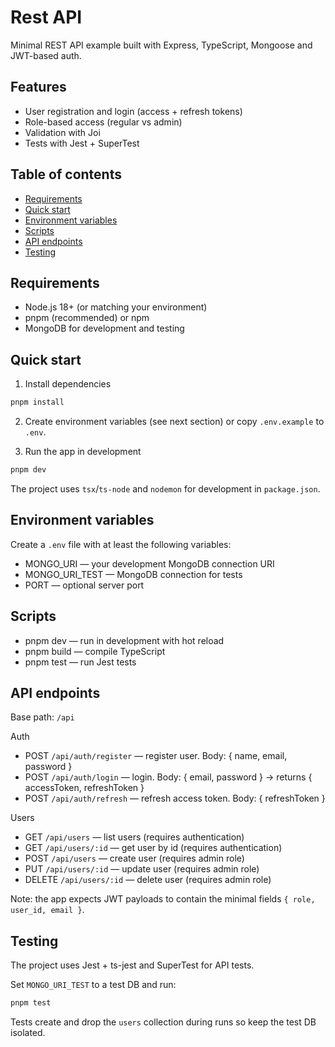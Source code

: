 # Rest API

Minimal REST API example built with Express, TypeScript, Mongoose and JWT-based auth.

## Features

- User registration and login (access + refresh tokens)
- Role-based access (regular vs admin)
- Validation with Joi
- Tests with Jest + SuperTest

## Table of contents

- [Requirements](#requirements)
- [Quick start](#quick-start)
- [Environment variables](#environment-variables)
- [Scripts](#scripts)
- [API endpoints](#api-endpoints)
- [Testing](#testing)

## Requirements

- Node.js 18+ (or matching your environment)
- pnpm (recommended) or npm
- MongoDB for development and testing

## Quick start

1. Install dependencies

```powershell
pnpm install
```

2. Create environment variables (see next section) or copy `.env.example` to `.env`.

3. Run the app in development

```powershell
pnpm dev
```

The project uses `tsx`/`ts-node` and `nodemon` for development in `package.json`.

## Environment variables

Create a `.env` file with at least the following variables:

- MONGO_URI — your development MongoDB connection URI
- MONGO_URI_TEST — MongoDB connection for tests
- PORT — optional server port

## Scripts

- pnpm dev — run in development with hot reload
- pnpm build — compile TypeScript
- pnpm test — run Jest tests

## API endpoints

Base path: `/api`

Auth
- POST `/api/auth/register` — register user. Body: { name, email, password }
- POST `/api/auth/login` — login. Body: { email, password } -> returns { accessToken, refreshToken }
- POST `/api/auth/refresh` — refresh access token. Body: { refreshToken }

Users
- GET `/api/users` — list users (requires authentication)
- GET `/api/users/:id` — get user by id (requires authentication)
- POST `/api/users` — create user (requires admin role)
- PUT `/api/users/:id` — update user (requires admin role)
- DELETE `/api/users/:id` — delete user (requires admin role)

Note: the app expects JWT payloads to contain the minimal fields `{ role, user_id, email }`.

## Testing

The project uses Jest + ts-jest and SuperTest for API tests.

Set `MONGO_URI_TEST` to a test DB and run:

```powershell
pnpm test
```

Tests create and drop the `users` collection during runs so keep the test DB isolated.
